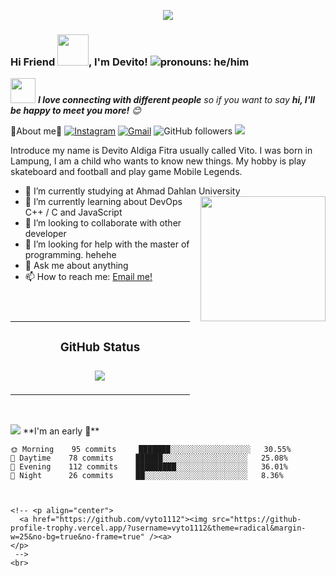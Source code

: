 <p align="center"><img src="https://i.imgur.com/A6bWGFl.gif"/></p>

### Hi Friend <img src="https://media.giphy.com/media/VgCDAzcKvsR6OM0uWg/giphy.gif" width="50">, I'm Devito! <img src="https://img.shields.io/badge/Pronouns-He%2FHim-green" alt="pronouns: he/him" /> </p>

<img src="https://media.giphy.com/media/LnQjpWaON8nhr21vNW/giphy.gif" width="40"> <em><b>I love connecting with different people</b> so if you want to say <b>hi, I'll be happy to meet you more!</b> :blush:</em>

👻About me👻
<a href="https://instagram.com/_devitoalftr_" target="_blank"><img src="https://img.shields.io/badge/@_devitoalftr_-%23E4405F.svg?&style=flat-square&logo=instagram&logoColor=white" alt="Instagram"></a>
[![Gmail](https://img.shields.io/badge/-aldialdiga-c14438?style=flat&logo=Gmail&logoColor=white)](mailto:aldialdiga@gmail.com)
![GitHub followers](https://img.shields.io/github/followers/vyto1112?label=Follow&style=social)
![](https://visitor-badge.glitch.me/badge?page_id=vyto1112.vyto1112)

   
 Introduce my name is Devito Aldiga Fitra usually called Vito.
 I was born in Lampung, I am a child who wants to know new things.
 My hobby is play skateboard and football and play game Mobile Legends.

- 🔭 I’m currently studying at Ahmad Dahlan University <img align='right' src="https://media.giphy.com/media/M9gbBd9nbDrOTu1Mqx/giphy.gif" width="200">
- 🌱 I’m currently learning about DevOps C++ / C and JavaScript
- 👯 I’m looking to collaborate with other developer
- 🤔 I’m looking for help with the master of programming. hehehe </br>
- 💬 Ask me about anything
- 📫 How to reach me: <a href="mailto:aldialdiga@gmail.com">Email me!</a>  </br>

<!-- [![Nyancodeid's github stats](https://github-readme-stats.vercel.app/api?username=vyto1112)](https://github.com/vyto1112/vyto1112) -->
<div align="center">

<table>
   <td width="50%" valign="top">
    <h3 align="center"> GitHub Status<h3>
    <p align="center">
      <img src="https://github-readme-stats.vercel.app/api?username=vyto1112&theme=algolia&column=7&no-frame=true" />
    </p>
   </td>
      </table></div>
     <br>
   </p>
<img src="https://imgur.com/rilHVxA.png"/>
**I'm an early 🐤** 

```text
🌞 Morning    95 commits     ███████░░░░░░░░░░░░░░░░░░   30.55% 
🌆 Daytime    78 commits     ██████░░░░░░░░░░░░░░░░░░░   25.08% 
🌃 Evening    112 commits    █████████░░░░░░░░░░░░░░░░   36.01% 
🌙 Night      26 commits     ██░░░░░░░░░░░░░░░░░░░░░░░   8.36%



<!-- <p align="center">
  <a href="https://github.com/vyto1112"><img src="https://github-profile-trophy.vercel.app/?username=vyto1112&theme=radical&margin-w=25&no-bg=true&no-frame=true" /><a>
</p>
 -->
<br>
